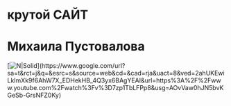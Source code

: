 # крутой САЙТ 
# Михаила Пустовалова
[![N|Solid]([https://media0.giphy.com/media/toYIS95xETUPLmU9WP/giphy.gif?cid=ecf05e47ie22rct0ssy7pmuvi0zysyo0fhld2yzc59t2zll9&rid=giphy.gif&ct=g](https://github.com/Mihalk2700/Mihalktrud/blob/main/%D0%B0%D0%B1%D0%BE%D0%B1%D0%B0.png))](https://www.google.com/url?sa=t&rct=j&q=&esrc=s&source=web&cd=&cad=rja&uact=8&ved=2ahUKEwiLkImXk9f6AhW7X_EDHekHB_4Q3yx6BAgYEAI&url=https%3A%2F%2Fwww.youtube.com%2Fwatch%3Fv%3D7zp1TbLFPp8&usg=AOvVaw0hJN5bvKGeSb-GrsNFZ0Ky)
